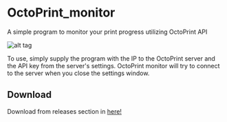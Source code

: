 # OctoPrint_monitor
A simple program to monitor your print progress utilizing OctoPrint API


![alt tag](http://i.imgur.com/JpLZXGT.png)

To use, simply supply the program with the IP to the OctoPrint server
and the API key from the server's settings. OctoPrint monitor will try
to connect to the server when you close the settings window.
## Download
Download from releases section in [here!](https://github.com/teemuatlut/OctoPrint_monitor/releases)
